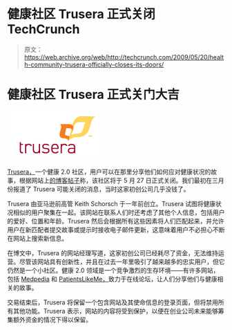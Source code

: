 # 健康社区 Trusera 正式关闭 TechCrunch

> 原文：<https://web.archive.org/web/http://techcrunch.com/2009/05/20/health-community-trusera-officially-closes-its-doors/>

# 健康社区 Trusera 正式关门大吉

![](img/7d13bbc69b61ea8f0e004549a91350ea.png)

[Trusera，](https://web.archive.org/web/20230204204515/http://www.trusera.com/)一个健康 2.0 社区，用户可以在那里分享他们如何应对健康状况的故事，根据网站上[的博客帖子](https://web.archive.org/web/20230204204515/http://www.trusera.com/health/journals/billy/billy-s-journal/faq-on-trusera-s-closure-on-may-27-2009?utm_source=Trusera+Members+(Subscribers+Only)&utm_campaign=46cefb83cc-All_Members_Close_May_27&utm_medium=email)称，该社区将于 5 月 27 日正式关闭。我们最初在三月份报道了 Trusera 可能关闭的消息，当时这家初创公司几乎没钱了。

Trusera 由亚马逊前高管 Keith Schorsch 于一年前创立。Trusera 试图将健康状况相似的用户聚集在一起。该网站在联系人们时还考虑了其他个人信息，包括用户的爱好、位置和年龄。Trusera 然后会根据所有这些因素将人们匹配起来，并允许用户在新匹配者提交故事或提示时接收电子邮件更新，这意味着用户不必担心不断在网站上搜索新信息。

在博文中，Trusera 的网站经理写道，这家初创公司已经耗尽了资金，无法维持运营。尽管该网站具有创新性，并且在过去一年里吸引了越来越多的忠实用户，但它仍然是一个小社区。健康 2.0 领域是一个竞争激烈的生存环境——有许多网站，包括 [Medpedia](https://web.archive.org/web/20230204204515/https://techcrunch.com/2009/02/17/medpedias-health-platform-could-be-just-what-the-doctor-ordered/) 和 [PatientsLikeMe，](https://web.archive.org/web/20230204204515/http://www.patientslikeme.com/)致力于在线论坛，让人们分享他们与健康相关的故事。

交易结束后，Trusera 将保留一个包含网站及其使命信息的登录页面，但将禁用所有其他功能。Trusera 表示，网站的内容将受到保护，以便在创业公司未来能够筹集额外资金的情况下得以保留。